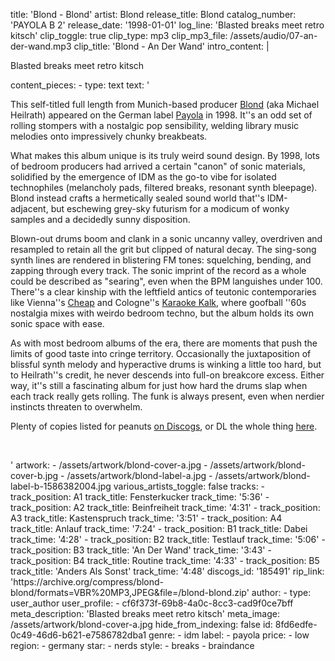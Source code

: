 title: 'Blond - Blond'
artist: Blond
release_title: Blond
catalog_number: 'PAYOLA B 2'
release_date: '1998-01-01'
log_line: 'Blasted breaks meet retro kitsch'
clip_toggle: true
clip_type: mp3
clip_mp3_file: /assets/audio/07-an-der-wand.mp3
clip_title: 'Blond - An Der Wand'
intro_content: |
  <p>Blasted breaks meet retro kitsch
  </p>
content_pieces:
  -
    type: text
    text: '<p>This self-titled full length from Munich-based producer <a href="https://www.discogs.com/artist/621-Blond" target="_blank">Blond</a> (aka Michael Heilrath) appeared on the German label <a href="https://www.discogs.com/label/3186-Payola" target="_blank">Payola</a> in 1998. It''s an odd set of rolling stompers with a nostalgic pop sensibility, welding library music melodies onto impressively chunky breakbeats.</p><p>What makes this album unique is its truly weird sound design. By 1998, lots of bedroom producers had arrived a certain "canon" of sonic materials, solidified by the emergence of IDM as the go-to vibe for isolated technophiles (melancholy pads, filtered breaks, resonant synth bleepage). Blond instead crafts a hermetically sealed sound world that''s IDM-adjacent, but eschewing grey-sky futurism for a modicum of wonky samples and a decidedly sunny disposition.&nbsp;</p><p>Blown-out drums boom and clank in a sonic uncanny valley, overdriven and resampled to retain all the grit but clipped of natural decay. The sing-song synth lines are rendered in blistering FM tones: squelching, bending, and zapping through every track. The sonic imprint of the record as a whole could be described as "searing", even when the BPM languishes under 100. There''s a clear kinship with the leftfield antics of teutonic contemporaries like Vienna''s <a href="https://www.discogs.com/label/473-Cheap">Cheap</a> and Cologne''s <a href="https://www.discogs.com/artist/621-Blond" target="_blank">Karaoke Kalk</a>, where goofball ''60s nostalgia mixes with weirdo bedroom techno, but the album holds its own sonic space with ease.</p><p>As with most bedroom albums of the era, there are moments that push the limits of good taste into cringe territory. Occasionally the juxtaposition of blissful synth melody and hyperactive drums is winking a little too hard, but to Heilrath''s credit, he never descends into full-on breakcore excess. Either way, it''s still a fascinating album for just how hard the drums slap when each track really gets rolling. The funk is always present, even when nerdier instincts threaten to overwhelm.</p><p>Plenty of copies listed for peanuts <a href="https://www.discogs.com/sell/release/185491" target="_blank">on Discogs</a>, or DL the whole thing <a href="https://archive.org/compress/blond-blond/formats=VBR%20MP3,JPEG&amp;file=/blond-blond.zip" target="_blank">here</a>.</p><p><br></p>'
artwork:
  - /assets/artwork/blond-cover-a.jpg
  - /assets/artwork/blond-cover-b.jpg
  - /assets/artwork/blond-label-a.jpg
  - /assets/artwork/blond-label-b-1586382004.jpg
various_artists_toggle: false
tracks:
  -
    track_position: A1
    track_title: Fensterkucker
    track_time: '5:36'
  -
    track_position: A2
    track_title: Beinfreiheit
    track_time: '4:31'
  -
    track_position: A3
    track_title: Kastenspruch
    track_time: '3:51'
  -
    track_position: A4
    track_title: Anlauf
    track_time: '7:24'
  -
    track_position: B1
    track_title: Dabei
    track_time: '4:28'
  -
    track_position: B2
    track_title: Testlauf
    track_time: '5:06'
  -
    track_position: B3
    track_title: 'An Der Wand'
    track_time: '3:43'
  -
    track_position: B4
    track_title: Routine
    track_time: '4:33'
  -
    track_position: B5
    track_title: 'Anders Als Sonst'
    track_time: '4:48'
discogs_id: '185491'
rip_link: 'https://archive.org/compress/blond-blond/formats=VBR%20MP3,JPEG&file=/blond-blond.zip'
author:
  -
    type: user_author
    user_profile:
      - cf6f373f-69b8-4a0c-8cc3-cad9f0ce7bff
meta_description: 'Blasted breaks meet retro kitsch'
meta_image: /assets/artwork/blond-cover-a.jpg
hide_from_indexing: false
id: 8fd6edfe-0c49-46d6-b621-e7586782dba1
genre:
  - idm
label:
  - payola
price:
  - low
region:
  - germany
star:
  - nerds
style:
  - breaks
  - braindance

